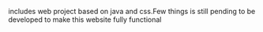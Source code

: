 includes web project based on java and css.Few things is still pending to be developed to make this website fully functional
